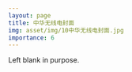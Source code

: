 ```yaml
---
layout: page
title: 中华无线电封面
img: asset/img/10中华无线电封面.jpg
importance: 6
---
```


Left blank in purpose.